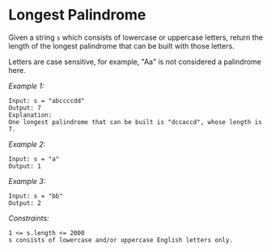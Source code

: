 # Longest Palindrome

Given a string `s` which consists of lowercase or uppercase letters, return the length of the longest palindrome that can be built with those letters.

Letters are case sensitive, for example, "Aa" is not considered a palindrome here.

*Example 1:*

    Input: s = "abccccdd"
    Output: 7
    Explanation:
    One longest palindrome that can be built is "dccaccd", whose length is 7.

*Example 2:*

    Input: s = "a"
    Output: 1

*Example 3:*

    Input: s = "bb"
    Output: 2

*Constraints:*

    1 <= s.length <= 2000
    s consists of lowercase and/or uppercase English letters only.

